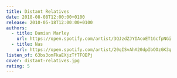 ```yaml
---
title: Distant Relatives
date: 2018-08-08T12:00:00+0100
release: 2010-05-18T12:00:00+0100
authors:
  - title: Damian Marley
    url: https://open.spotify.com/artist/3QJzdZJYIAcoET1GcfpNGi
  - title: Nas
    url: https://open.spotify.com/artist/20qISvAhX20dpIbOOzGK3q
listen_of: 63bs3omFkaEXjzTfTFOEPj
cover: distant-relatives.jpg
rating: 5
---
```

